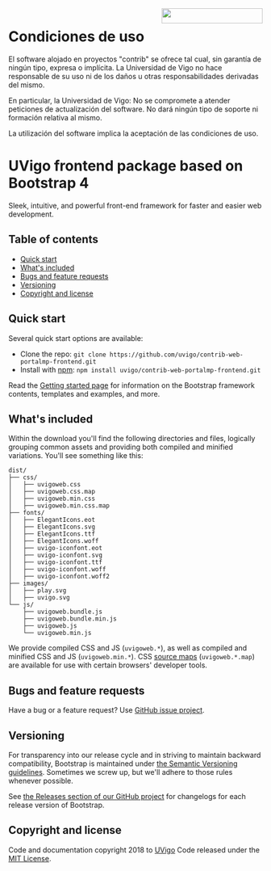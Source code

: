 <a href="https://uvigo.gal/">
<img src="https://www.uvigo.gal/themes/custom/uvigo/logo.svg" alt="" width="200" height="30" align="right">
</a>

# Condiciones de uso

El software alojado en proyectos "contrib" se ofrece tal cual, sin garantía de ningún tipo, expresa o implícita. La Universidad de Vigo no hace responsable de su uso ni de los daños u otras responsabilidades derivadas del mismo.

En particular, la Universidad de Vigo: No se compromete a atender peticiones de actualización del software. No dará ningún tipo de soporte ni formación relativa al mismo.

La utilización del software implica la aceptación de las condiciones de uso.


# UVigo frontend package based on Bootstrap 4

Sleek, intuitive, and powerful front-end framework for faster and easier web development.


## Table of contents

- [Quick start](#quick-start)
- [What's included](#whats-included)
- [Bugs and feature requests](#bugs-and-feature-requests)
- [Versioning](#versioning)
- [Copyright and license](#copyright-and-license)

## Quick start

Several quick start options are available:

- Clone the repo: `git clone https://github.com/uvigo/contrib-web-portalmp-frontend.git`
- Install with [npm](https://www.npmjs.com/): `npm install uvigo/contrib-web-portalmp-frontend.git`

Read the [Getting started page](https://getbootstrap.com/docs/4.0/getting-started/introduction/) for information on the Bootstrap framework contents, templates and examples, and more.

## What's included

Within the download you'll find the following directories and files, logically grouping common assets and providing both compiled and minified variations. You'll see something like this:

```
dist/
├── css/
│   ├── uvigoweb.css
│   ├── uvigoweb.css.map
│   ├── uvigoweb.min.css
│   ├── uvigoweb.min.css.map
├── fonts/
│   ├── ElegantIcons.eot
│   ├── ElegantIcons.svg
│   ├── ElegantIcons.ttf
│   ├── ElegantIcons.woff
│   ├── uvigo-iconfont.eot
│   ├── uvigo-iconfont.svg
│   ├── uvigo-iconfont.ttf
│   ├── uvigo-iconfont.woff
│   ├── uvigo-iconfont.woff2
├── images/
│   ├── play.svg
│   ├── uvigo.svg
└── js/
    ├── uvigoweb.bundle.js
    ├── uvigoweb.bundle.min.js
    ├── uvigoweb.js
    └── uvigoweb.min.js
```

We provide compiled CSS and JS (`uvigoweb.*`), as well as compiled and minified CSS and JS (`uvigoweb.min.*`). CSS [source maps](https://developers.google.com/web/tools/chrome-devtools/debug/readability/source-maps) (`uvigoweb.*.map`) are available for use with certain browsers' developer tools.

## Bugs and feature requests

Have a bug or a feature request? Use [GitHub issue project](https://github.com/uvigo/contrib-web-portalmp-frontend/issues).

## Versioning

For transparency into our release cycle and in striving to maintain backward compatibility, Bootstrap is maintained under [the Semantic Versioning guidelines](https://semver.org/). Sometimes we screw up, but we'll adhere to those rules whenever possible.

See [the Releases section of our GitHub project](https://github.com/uvigo/contrib-web-portalmp-frontend/releases) for changelogs for each release version of Bootstrap.

## Copyright and license

Code and documentation copyright 2018 to [UVigo](http://uvigo.gal) Code released under the [MIT License](https://github.com/uvigo/contrib-web-portalmp-frontend/blob/master/LICENSE).

